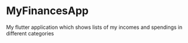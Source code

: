 # MyFinancesApp
My flutter application which shows lists of my incomes and spendings in different categories
